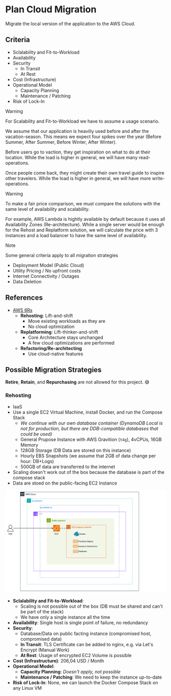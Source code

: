 # Plan Cloud Migration

Migrate the local version of the application to the AWS Cloud.

## Criteria

- Sclalability and Fit-to-Workload
- Availability
- Security
    - In Transit
    - At Rest
- Cost (Infrastructure)
- Operational Model
    - Capacity Planning
    - Maintenance / Patching
- Risk of Lock-In

> [!WARNING] 
> For Scalability and Fit-to-Workload we have to assume a usage scenario. 
>
> We assume that our application is heaviliy used before and after the vacation-season. 
> This means we expect four spikes over the year (Before Summer, After Summer, Before Winter, After Winter).
>
> Before users go to vaction, they get inspiration on what to do at their location. 
> While the load is higher in general, we will have many read-operations.
>
> Once people come back, they might create their own travel guide to inspire other travelers. 
> While the load is higher in general, we will have more write-operations. 

>[!WARNING]
> To make a fair price comparison, we must compare the solutions with the same level of availability and scalability.
> 
> For example, AWS Lambda is hightly available by default because it uses all Availability Zones (Re-architecture). 
> While a single server would be enough for the Rehost and Replatform solution, we will calculate the price with 3 instances and a load balancer to have the same level of availability.

>[!NOTE]
> Some general criteria apply to all migration strategies
> - Deployment Model (Public Cloud)
> - Utility Pricing / No upfront costs
> - Internet Connectivity / Outages
> - Data Deletion

## References 

- [AWS 6Rs](https://aws.amazon.com/blogs/enterprise-strategy/6-strategies-for-migrating-applications-to-the-cloud/)
    - **Rehosting**: Lift-and-shift
        - Move existing workloads as they are
        - No cloud optimization
    - **Replatforming**: Lift-thinker-and-shift
        - Core Architecture stays unchanged
        - A few cloud optimizations are performed
    - **Refactoring/Re-architecting**
        - Use cloud-native features

## Possible Migration Strategies

**Retire**, **Retain**, and **Repurchasing** are not allowed for this project. 😅

### Rehosting

- IaaS
- Use a single EC2 Virtual Machine, install Docker, and run the Compose Stack
    - _We continue with our own database container (DynamoDB Local is not for production, but there are DDB-compatible databases that could be used)_
    - General Prupose Instance with AWS Gravition (`t4g`), 4vCPUs, 16GB Memory
    - 128GB Storage (DB Data are stored on this instance)
    - Hourly EBS Snapshots (we assume that ­2GB of data change per hour: DB+Logs)
    - 500GB of data are transferred to the internet
- Scaling doesn't work out of the box because the database is part of the compose stack
- Data are stoed on the public-facing EC2 Instance

![Rehost Architecture Diagram](assets/migration-rehost.svg)

- **Sclalability and Fit-to-Workload**:
    - Scaling is not possible out of the box (DB must be shared and can't be part of the stack)
    - We have only a single instance all the time
- **Availability**: Single host is single point of failure, no redundancy 
- **Security**:
    - Database/Data on public facting instance (compromised host, compromised data)
    - **In Transit**: TLS Certificate can be added to nginx, e.g. via Let's Encrypt (Manual Work)
    - **At Rest**: Usage of encrypted EC2 Volume is possible
- **Cost (Infrastructure)**: 206,04 USD / Month
- **Operational Model**:
    - **Capacity Planning**: _Doesn't apply, not possible_
    - **Maintenance / Patching**: We need to keep the instance up-to-date
- **Risk of Lock-In**: None, we can launch the Docker Compose Stack on any Linux VM


